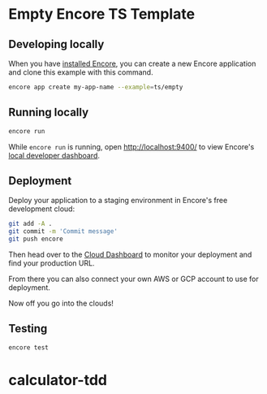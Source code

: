 # Empty Encore TS Template

## Developing locally

When you have [installed Encore](https://encore.dev/docs/ts/install), you can create a new Encore application and clone this example with this command.

```bash
encore app create my-app-name --example=ts/empty
```

## Running locally
```bash
encore run
```

While `encore run` is running, open <http://localhost:9400/> to view Encore's [local developer dashboard](https://encore.dev/docs/ts/observability/dev-dash).

## Deployment

Deploy your application to a staging environment in Encore's free development cloud:

```bash
git add -A .
git commit -m 'Commit message'
git push encore
```

Then head over to the [Cloud Dashboard](https://app.encore.dev) to monitor your deployment and find your production URL.

From there you can also connect your own AWS or GCP account to use for deployment.

Now off you go into the clouds!

## Testing

```bash
encore test
```
# calculator-tdd
